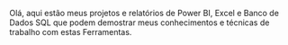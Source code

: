 Olá, aqui estão meus projetos e relatórios de Power BI, Excel e Banco de Dados SQL que podem demostrar meus conhecimentos e técnicas de trabalho com estas Ferramentas.
